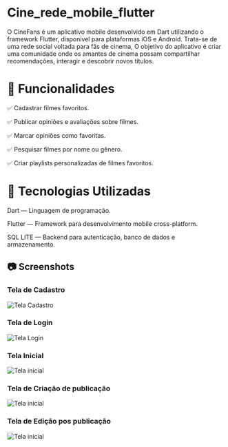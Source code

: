 # Cine_rede_mobile_flutter
O CineFans é um aplicativo mobile desenvolvido em Dart utilizando o framework Flutter, disponível para plataformas iOS e Android. Trata-se de uma rede social voltada para fãs de cinema, O objetivo do aplicativo é criar uma comunidade onde os amantes de cinema possam compartilhar recomendações, interagir e descobrir novos títulos.

# 🎯 Funcionalidades
✅ Cadastrar filmes favoritos.

✅ Publicar opiniões e avaliações sobre filmes.

✅ Marcar opiniões como favoritas.

✅ Pesquisar filmes por nome ou gênero.

✅ Criar playlists personalizadas de filmes favoritos.

# 🚀 Tecnologias Utilizadas

Dart — Linguagem de programação.

Flutter — Framework para desenvolvimento mobile cross-platform.

SQL LITE —  Backend para autenticação, banco de dados e armazenamento.


## 📷 Screenshots

### Tela de Cadastro
![Tela Cadastro](cine_rede/imagens/1.jpg)

### Tela de Login
![Tela Login](cine_rede/imagens/2.jpg)

### Tela Inicial
![Tela inicial](cine_rede/imagens/3.jpg)

### Tela de Criação de publicação
![Tela inicial](cine_rede/imagens/4.jpg)

### Tela de Edição pos publicação
![Tela inicial](cine_rede/imagens/6.jpg)
